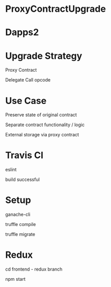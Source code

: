 # ProxyContractUpgrade
# Dapps2

# Upgrade Strategy
 Proxy Contract
 
 Delegate Call opcode
 
# Use Case
 Preserve state of original contract
 
 Separate contract functionality / logic
 
 External storage via proxy contract

# Travis CI
 eslint
 
 build successful

# Setup 
 ganache-cli
 
 truffle compile
 
 truffle migrate
 
 # Redux
  cd frontend       - redux branch
  
  npm start
  
  
